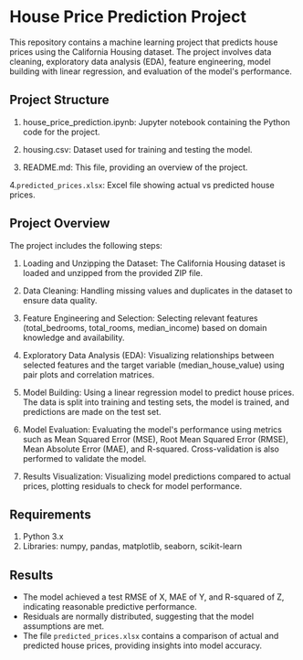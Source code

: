 # **House Price Prediction Project**

This repository contains a machine learning project that predicts house prices using the California Housing dataset. The project involves data cleaning, exploratory data analysis (EDA), feature engineering, model building with linear regression, and evaluation of the model's performance.

## Project Structure

1. house_price_prediction.ipynb: Jupyter notebook containing the Python code for the project.

2. housing.csv: Dataset used for training and testing the model.

3. README.md: This file, providing an overview of the project.

 4.`predicted_prices.xlsx`: Excel file showing actual vs predicted house prices.

## Project Overview

The project includes the following steps:

1. Loading and Unzipping the Dataset:  The California Housing dataset is loaded and unzipped from the provided ZIP file.

2. Data Cleaning:  Handling missing values and duplicates in the dataset to ensure data quality.

3. Feature Engineering and Selection: Selecting relevant features (total_bedrooms, total_rooms, median_income) based on domain knowledge and availability.

4. Exploratory Data Analysis (EDA):  Visualizing relationships between selected features and the target variable (median_house_value) using pair plots and correlation matrices.

5. Model Building:  Using a linear regression model to predict house prices. The data is split into training and testing sets, the model is trained, and predictions are made on the test set.

6. Model Evaluation:  Evaluating the model's performance using metrics such as Mean Squared Error (MSE), Root Mean Squared Error (RMSE), Mean Absolute Error (MAE), and R-squared. Cross-validation is also performed to validate the model.

7. Results Visualization:  Visualizing model predictions compared to actual prices, plotting residuals to check for model performance.

## Requirements

1. Python 3.x
2. Libraries: numpy, pandas, matplotlib, seaborn, scikit-learn

## Results

* The model achieved a test RMSE of X, MAE of Y, and R-squared of Z, indicating reasonable predictive performance.
* Residuals are normally distributed, suggesting that the model assumptions are met.
* The file `predicted_prices.xlsx` contains a comparison of actual and predicted house prices, providing insights into model accuracy.
